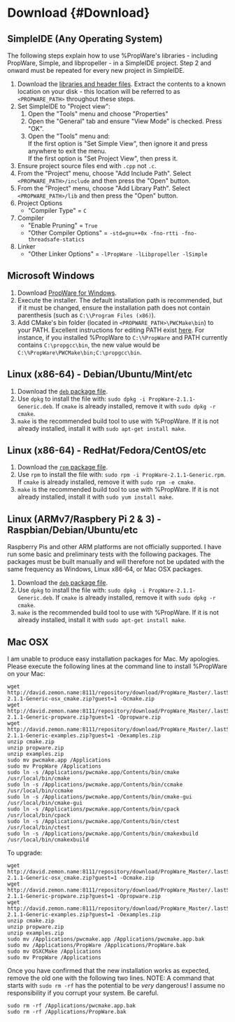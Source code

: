 Download {#Download}
========

SimpleIDE (Any Operating System)
--------------------------------

The following steps explain how to use %PropWare's libraries - including PropWare, Simple, and libpropeller - in 
a SimpleIDE project. Step 2 and onward must be repeated for every new project in SimpleIDE.

1. Download the [libraries and header files][1]. Extract the contents to a known location on your disk - this 
   location will be referred to as `<PROPWARE_PATH>` throughout these steps.
2. Set SimpleIDE to "Project view":
   1. Open the "Tools" menu and choose "Properties"
   2. Open the "General" tab and ensure "View Mode" is checked. Press "OK".
   3. Open the "Tools" menu and:<br />
      If the first option is "Set Simple View", then ignore it and press anywhere to exit the menu.<br />
      If the first option is "Set Project View", then press it.
3. Ensure project source files end with `.cpp` not `.c`.
4. From the "Project" menu, choose "Add Include Path". Select `<PROPWARE_PATH>/include` and then press the "Open" 
   button.
5. From the "Project" menu, choose "Add Library Path". Select `<PROPWARE_PATH>/lib` and then press the "Open" button.
6. Project Options
   * "Compiler Type" = `C`  
7. Compiler
   * "Enable Pruning" = `True`
   * "Other Compiler Options" = `-std=gnu++0x -fno-rtti -fno-threadsafe-statics`
8. Linker
   * "Other Linker Options" = `-lPropWare -lLibpropeller -lSimple`

Microsoft Windows
-----------------
1. Download [PropWare for Windows][2].
2. Execute the installer. The default installation path is recommended, but if it must be changed, ensure the 
   installation path does not contain parenthesis (such as `C:\\Program Files (x86)`).
3. Add CMake's bin folder (located in `<PROPWARE_PATH>\PWCMake\bin`) to your PATH. Excellent instructions for editing 
   PATH exist [here][3]. For instance, if you installed %PropWare to `C:\%PropWare` and PATH currently contains 
   `C:\propgcc\bin`, the new value would be `C:\%PropWare\PWCMake\bin;C:\propgcc\bin`.

Linux (x86-64) - Debian/Ubuntu/Mint/etc
------------------------------
1. Download the [`deb` package file][4].
2. Use `dpkg` to install the file with: `sudo dpkg -i PropWare-2.1.1-Generic.deb`. If `cmake` is already installed, 
   remove it with `sudo dpkg -r cmake`.
3. `make` is the recommended build tool to use with %PropWare. If it is not already installed, install it with 
   `sudo apt-get install make`.

Linux (x86-64) - RedHat/Fedora/CentOS/etc
--------------------------------
1. Download the [`rpm` package file][5].
2. Use `rpm` to install the file with: `sudo rpm -i PropWare-2.1.1-Generic.rpm`. If `cmake` is already installed, 
   remove it with `sudo rpm -e cmake`.
3. `make` is the recommended build tool to use with %PropWare. If it is not already installed, install it with 
   `sudo yum install make`.

Linux (ARMv7/Raspbery Pi 2 & 3) - Raspbian/Debian/Ubuntu/etc
------------------------------------------------------------
Raspberry Pis and other ARM platforms are not officially supported. I have run some basic and preliminary tests with the
following packages. The packages must be built manually and will therefore not be updated with the same frequency as
Windows, Linux x86-64, or Mac OSX packages.

1. Download the [`deb` package file][6].
2. Use `dpkg` to install the file with: `sudo dpkg -i PropWare-2.1.1-Generic.deb`. If `cmake` is already installed, 
   remove it with `sudo dpkg -r cmake`.
3. `make` is the recommended build tool to use with %PropWare. If it is not already installed, install it with 
   `sudo apt-get install make`.

Mac OSX
-------
I am unable to produce easy installation packages for Mac. My apologies. Please execute the following lines at the 
command line to install %PropWare on your Mac:

~~~~~~~~~~~~~~~~~~~~~~~~~~~~~~~~~~~~~~~~~~~~~~~~~~~~~~~~~~~~~~~~~~~~{.sh}
wget http://david.zemon.name:8111/repository/download/PropWare_Master/.lastSuccessful/PropWare-2.1.1-Generic-osx_cmake.zip?guest=1 -Ocmake.zip
wget http://david.zemon.name:8111/repository/download/PropWare_Master/.lastSuccessful/PropWare-2.1.1-Generic-propware.zip?guest=1 -Opropware.zip
wget http://david.zemon.name:8111/repository/download/PropWare_Master/.lastSuccessful/PropWare-2.1.1-Generic-examples.zip?guest=1 -Oexamples.zip
unzip cmake.zip
unzip propware.zip
unzip examples.zip
sudo mv pwcmake.app /Applications
sudo mv PropWare /Applications
sudo ln -s /Applications/pwcmake.app/Contents/bin/cmake /usr/local/bin/cmake
sudo ln -s /Applications/pwcmake.app/Contents/bin/ccmake /usr/local/bin/ccmake
sudo ln -s /Applications/pwcmake.app/Contents/bin/cmake-gui /usr/local/bin/cmake-gui
sudo ln -s /Applications/pwcmake.app/Contents/bin/cpack /usr/local/bin/cpack
sudo ln -s /Applications/pwcmake.app/Contents/bin/ctest /usr/local/bin/ctest
sudo ln -s /Applications/pwcmake.app/Contents/bin/cmakexbuild /usr/local/bin/cmakexbuild
~~~~~~~~~~~~~~~~~~~~~~~~~~~~~~~~~~~~~~~~~~~~~~~~~~~~~~~~~~~~~~~~~~~~

To upgrade:
~~~~~~~~~~~~~~~~~~~~~~~~~~~~~~~~~~~~~~~~~~~~~~~~~~~~~~~~~~~~~~~~~~~~{.sh}
wget http://david.zemon.name:8111/repository/download/PropWare_Master/.lastSuccessful/PropWare-2.1.1-Generic-osx_cmake.zip?guest=1 -Ocmake.zip
wget http://david.zemon.name:8111/repository/download/PropWare_Master/.lastSuccessful/PropWare-2.1.1-Generic-propware.zip?guest=1 -Opropware.zip
wget http://david.zemon.name:8111/repository/download/PropWare_Master/.lastSuccessful/PropWare-2.1.1-Generic-examples.zip?guest=1 -Oexamples.zip
unzip cmake.zip
unzip propware.zip
unzip examples.zip
sudo mv /Applications/pwcmake.app /Applications/pwcmake.app.bak
sudo mv /Applications/PropWare /Applications/PropWare.bak
sudo mv OSXCMake /Applications
sudo mv PropWare /Applications
~~~~~~~~~~~~~~~~~~~~~~~~~~~~~~~~~~~~~~~~~~~~~~~~~~~~~~~~~~~~~~~~~~~~

Once you have confirmed that the new installation works as expected, remove the old one with the following two lines.
NOTE: A command that starts with `sudo rm -rf` has the potential to be _very_ dangerous! I assume no responsibility 
if you corrupt your system. Be careful.
~~~~~~~~~~~~~~~~~~~~~~~~~~~~~~~~~~~~~~~~~~~~~~~~~~~~~~~~~~~~~~~~~~~~{.sh}
sudo rm -rf /Applications/pwcmake.app.bak
sudo rm -rf /Applications/PropWare.bak
~~~~~~~~~~~~~~~~~~~~~~~~~~~~~~~~~~~~~~~~~~~~~~~~~~~~~~~~~~~~~~~~~~~~

[1]: http://david.zemon.name:8111/repository/download/PropWare_Master/.lastSuccessful/PropWare-2.1.1-Generic-propware.zip?guest=1
[2]: http://david.zemon.name:8111/repository/download/PropWare_Master/.lastSuccessful/PropWare-2.1.1-Generic.exe?guest=1
[3]: http://www.computerhope.com/issues/ch000549.htm
[4]: http://david.zemon.name:8111/repository/download/PropWare_Master/.lastSuccessful/PropWare-2.1.1-Generic.deb?guest=1
[5]: http://david.zemon.name:8111/repository/download/PropWare_Master/.lastSuccessful/PropWare-2.1.1-Generic.rpm?guest=1
[6]: http://david.zemon.name/downloads/PropWare-2.1.0-Generic.deb
